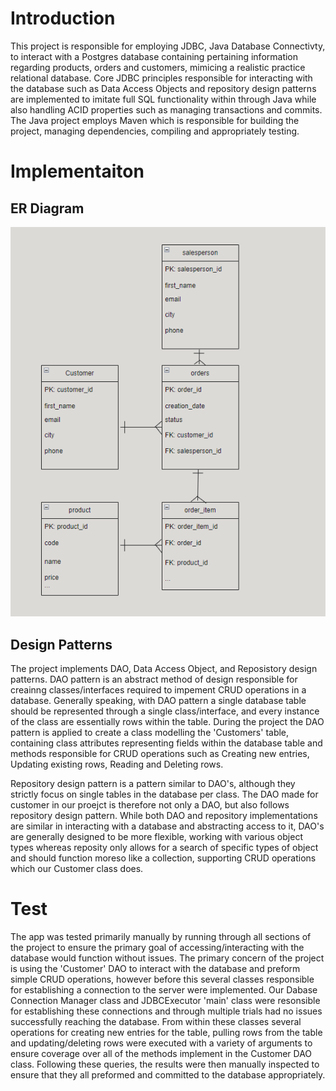 # Introduction
This project is responsible for employing JDBC, Java Database Connectivty, to interact with a Postgres database containing pertaining information regarding products,
orders and customers, mimicing a realistic practice relational database. Core JDBC principles responsible for interacting with the database such as Data Access Objects
and repository design patterns are implemented to imitate full SQL functionality within through Java while also handling ACID properties such as managing transactions 
and commits. The Java project employs Maven which is responsible for building the project, managing dependencies, compiling and appropriately testing.

# Implementaiton
## ER Diagram
![ER Diagram](/core_java/jdbc/assets/erdJDBC.png)

## Design Patterns
The project implements DAO, Data Access Object, and Reposistory design patterns. DAO pattern is an abstract method of design responsible for creainng classes/interfaces
required to impement CRUD operations in a database. Generally speaking, with DAO pattern a single database table should be represented through a single class/interface,
and every instance of the class are essentially rows within the table. During the project the DAO pattern is applied to create a class modelling the 'Customers' table,
containing class attributes representing fields within the database table and methods responsible for CRUD operations such as Creating new entries, Updating existing 
rows, Reading and Deleting rows.

Repository design pattern is a pattern similar to DAO's, although they strictly focus on single tables in the database per class. The DAO made for customer in our proejct is therefore not only a DAO, but also follows repository design pattern. While both DAO and repository implementations are similar in interacting with a database and abstracting access to it, DAO's are generally designed to be more flexible, working with various object types whereas reposity only allows for a search of specific types of object and should function moreso like a collection, supporting CRUD operations which our Customer class does.



# Test
The app was tested primarily manually by running through all sections of the project to ensure the primary goal of accessing/interacting with the database would function without issues. The primary concern of the project is using the 'Customer' DAO to interact with the database and preform simple CRUD operations, however before this several classes responsible for establishing a connection to the server were implemented. Our Dabase Connection Manager class and JDBCExecutor 'main' class were resonsible for establishing these connections and through multiple trials had no issues successfully reaching the database. From within these classes several operations for creating new entries for the table, pulling rows from the table and updating/deleting rows were executed with a variety of arguments to ensure coverage over all of the methods implement in the Customer DAO class. Following these queries, the results were then manually inspected to ensure that they all preformed and committed to the database appropriately.

